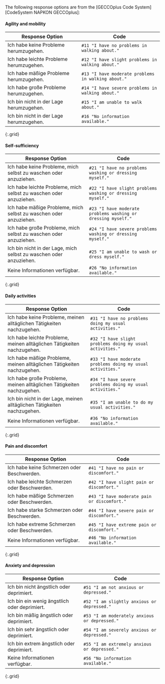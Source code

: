 
The following response options are from the [GECCOplus Code System][CodeSystem NAPKON GECCOplus]:


#### Agility and mobility

| Response Option | Code |
| ------ | ---- |
| Ich habe keine Probleme herumzugehen.  | `#11 "I have no problems in walking about."` |
| Ich habe leichte Probleme herumzugehen.  | `#12 "I have slight problems in walking about."` |
| Ich habe mäßige Probleme herumzugehen.  | `#13 "I have moderate problems in walking about."` |
| Ich habe große Probleme herumzugehen.  | `#14 "I have severe problems in walking about."` |
| Ich bin nicht in der Lage herumzugehen.  | `#15 "I am unable to walk about."` |
| Ich bin nicht in der Lage herumzugehen.  | `#16 "No information available."` |
{:.grid}

#### Self-sufficiency

| Response Option | Code |
| ------ | ---- |
| Ich habe keine Probleme, mich selbst zu waschen oder anzuziehen. | `#21 "I have no problems washing or dressing myself."` |
| Ich habe leichte Probleme, mich selbst zu waschen oder anzuziehen. | `#22 "I have slight problems washing or dressing myself."` |
| Ich habe mäßige Probleme, mich selbst zu waschen oder anzuziehen. | `#23 "I have moderate problems washing or dressing myself."` |
| Ich habe große Probleme, mich selbst zu waschen oder anzuziehen. | `#24 "I have severe problems washing or dressing myself."` |
| Ich bin nicht in der Lage, mich selbst zu waschen oder anzuziehen. | `#25 "I am unable to wash or dress myself."` |
| Keine Informationen verfügbar. | `#26 "No information available."` |
{:.grid}

#### Daily activities

| Response Option | Code |
| ------ | ---- |
| Ich habe keine Probleme, meinen alltäglichen Tätigkeiten nachzugehen. | `#31 "I have no problems doing my usual activities."` |
| Ich habe leichte Probleme, meinen alltäglichen Tätigkeiten nachzugehen. | `#32 "I have slight problems doing my usual activities."` |
| Ich habe mäßige Probleme, meinen alltäglichen Tätigkeiten nachzugehen. | `#33 "I have moderate problems doing my usual activities."` |
| Ich habe große Probleme, meinen alltäglichen Tätigkeiten nachzugehen. | `#34 "I have severe problems doing my usual activities."` |
| Ich bin nicht in der Lage, meinen alltäglichen Tätigkeiten nachzugehen. | `#35 "I am unable to do my usual activities."` |
| Keine Informationen verfügbar. | `#36 "No information available."` |
{:.grid}


#### Pain and discomfort

| Response Option | Code |
| ------ | ---- |
| Ich habe keine Schmerzen oder Beschwerden. | `#41 "I have no pain or discomfort."` |
| Ich habe leichte Schmerzen oder Beschwerden. | `#42 "I have slight pain or discomfort."` |
| Ich habe mäßige Schmerzen oder Beschwerden.  | `#43 "I have moderate pain or discomfort."` |
| Ich habe starke Schmerzen oder Beschwerden. | `#44 "I have severe pain or discomfort."` |
| Ich habe extreme Schmerzen oder Beschwerden.  | `#45 "I have extreme pain or discomfort."` |
| Keine Informationen verfügbar. | `#46 "No information available."` |
{:.grid}


#### Anxiety and depression

| Response Option | Code |
| ------ | ---- |
| Ich bin nicht ängstlich oder deprimiert. | `#51 "I am not anxious or depressed."` |
| Ich bin ein wenig ängstlich oder deprimiert. | `#52 "I am slightly anxious or depressed."` |
| Ich bin mäßig ängstlich oder deprimiert. | `#53 "I am moderately anxious or depressed."` |
| Ich bin sehr ängstlich oder deprimiert. | `#54 "I am severely anxious or depressed."` |
| Ich bin extrem ängstlich oder deprimiert. | `#55 "I am extremely anxious or depressed."` |
| Keine Informationen verfügbar. | `#56 "No information available."` |
{:.grid}
